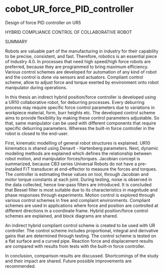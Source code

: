 # cobot_UR_force_PID_controller
Design of force PID controller on UR5 

HYBRID COMPLIANCE CONTROL OF COLLABORATIVE ROBOT

SUMMARY

Robots are valuable part of the manufacturing in industry for their capability to be precise, consistent, and fast. Therefore, robotics is an essential piece of Industry 4.0. In processes that need high speed/high force robots are preferred, because they are programmed to bring maximum efficiency. Various control schemes are developed for automation of any kind of robot and the control is done via sensors and actuators. Compliant control scheme, allow to adjust force and torque exerted by environment onto robot manipulator during operations.

In this thesis an indirect hybrid position/force controller is developed using a UR10 collaborative robot, for deburring processes. Every deburring process may require specific force control parameters due to variations in workpiece material, form, burr heights etc. The developed control scheme aims to provide flexibility by making these control parameters adjustable. So that, same manipulator can be used with different components that require specific deburring parameters. Whereas the built-in force controller in the robot is closed to the end-user.

First, kinematic modelling of general robot structures is explained. UR10 kinematics is shared using Denavit - Hartenberg parameters. Next, dynamic modeling methods are explained which defines the relationship between robot motion, and manipulator forces/torques. Jacobian concept is summarized, because CB3 series Universal Robots do not have a pre-installed F/T transducer at end-effector to measure the forces and torques. The controller is estimating these values on tool, through Jacobian and motor torque constants at each joint. During testing, noise is observed in the data collected, hence low-pass filters are introduced. It is concluded that Bessel filter is most suitable due to its characteristics in magnitude and phase responses through experiments. Motion control is explored through various control schemes in free and complaint environments. Compliant schemes are used in applications where force and position are controlled at different directions in a coordinate frame. Hybrid position/force control schemes are explained, and block diagrams are shared.

An indirect hybrid compliant control scheme is created to be used with UR controller. The control scheme includes proportional, integral and derivative gains that are determined through testing. The control scheme is tested on a flat surface and a curved pipe. Reaction force and displacement results are compared with results from tests with the built-in force controller.

In conclusion, comparison results are discussed. Shortcomings of the study and their impact are shared. Future possible improvements are recommended.


